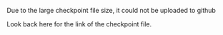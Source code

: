 Due to the large checkpoint file size,  it could not be uploaded to github

Look back here for the link of the checkpoint file.
